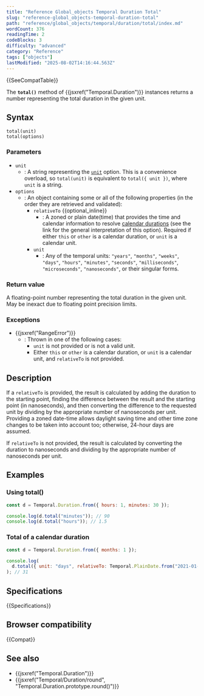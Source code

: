 ```yaml
---
title: "Reference Global_objects Temporal Duration Total"
slug: "reference-global_objects-temporal-duration-total"
path: "reference/global_objects/temporal/duration/total/index.md"
wordCount: 376
readingTime: 2
codeBlocks: 3
difficulty: "advanced"
category: "Reference"
tags: ["objects"]
lastModified: "2025-08-02T14:16:44.563Z"
---
```



{{SeeCompatTable}}

The **`total()`** method of {{jsxref("Temporal.Duration")}} instances returns a number representing the total duration in the given unit.

## Syntax

```js-nolint
total(unit)
total(options)
```

### Parameters

- `unit`
  - : A string representing the [`unit`](#unit_2) option. This is a convenience overload, so `total(unit)` is equivalent to `total({ unit })`, where `unit` is a string.
- `options`
  - : An object containing some or all of the following properties (in the order they are retrieved and validated):
    - `relativeTo` {{optional_inline}}
      - : A zoned or plain date(time) that provides the time and calendar information to resolve [calendar durations](/en-US/docs/Web/JavaScript/Reference/Global_Objects/Temporal/Duration#calendar_durations) (see the link for the general interpretation of this option). Required if either `this` or `other` is a calendar duration, or `unit` is a calendar unit.
    - `unit`
      - : Any of the temporal units: `"years"`, `"months"`, `"weeks"`, `"days"`, `"hours"`, `"minutes"`, `"seconds"`, `"milliseconds"`, `"microseconds"`, `"nanoseconds"`, or their singular forms.

### Return value

A floating-point number representing the total duration in the given unit. May be inexact due to floating point precision limits.

### Exceptions

- {{jsxref("RangeError")}}
  - : Thrown in one of the following cases:
    - `unit` is not provided or is not a valid unit.
    - Either `this` or `other` is a calendar duration, or `unit` is a calendar unit, and `relativeTo` is not provided.

## Description

If a `relativeTo` is provided, the result is calculated by adding the duration to the starting point, finding the difference between the result and the starting point (in nanoseconds), and then converting the difference to the requested unit by dividing by the appropriate number of nanoseconds per unit. Providing a zoned date-time allows daylight saving time and other time zone changes to be taken into account too; otherwise, 24-hour days are assumed.

If `relativeTo` is not provided, the result is calculated by converting the duration to nanoseconds and dividing by the appropriate number of nanoseconds per unit.

## Examples

### Using total()

```js
const d = Temporal.Duration.from({ hours: 1, minutes: 30 });

console.log(d.total("minutes")); // 90
console.log(d.total("hours")); // 1.5
```

### Total of a calendar duration

```js
const d = Temporal.Duration.from({ months: 1 });

console.log(
  d.total({ unit: "days", relativeTo: Temporal.PlainDate.from("2021-01-01") }),
); // 31
```

## Specifications

{{Specifications}}

## Browser compatibility

{{Compat}}

## See also

- {{jsxref("Temporal.Duration")}}
- {{jsxref("Temporal/Duration/round", "Temporal.Duration.prototype.round()")}}
